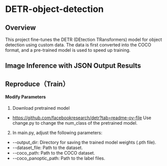 # DETR-object-detection
## Overview
This project fine-tunes the DETR (DEtection TRansformers) model for object detection using custom data. The data is first converted into the COCO format, and a pre-trained model is used to speed up training.
## Image Inference with JSON Output Results

## Reproduce（Train）
#### Modify Parameters
1. Download pretrained model
* https://github.com/facebookresearch/detr?tab=readme-ov-file
Use change.py to change the num_class of the pretrained model.
2. In main.py, adjust the following parameters:
* --output_dir: Directory for saving the trained model weights (.pth file).
* --dataset_file: Path to the dataset.
* --coco_path: Path to the COCO dataset.
* --coco_panoptic_path: Path to the label files.
